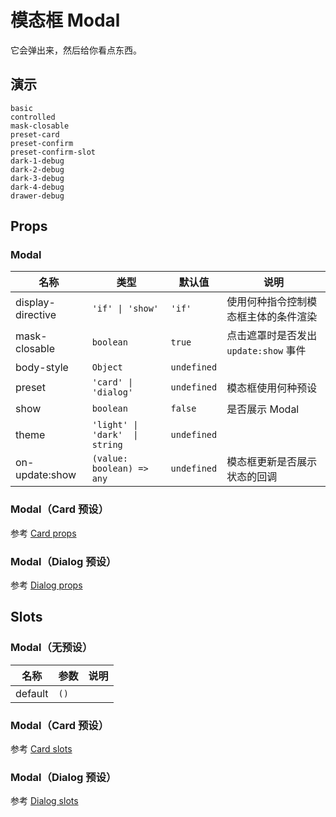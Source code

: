 # 模态框 Modal
它会弹出来，然后给你看点东西。

## 演示
```demo
basic
controlled
mask-closable
preset-card
preset-confirm
preset-confirm-slot
dark-1-debug
dark-2-debug
dark-3-debug
dark-4-debug
drawer-debug
```

## Props
### Modal
|名称|类型|默认值|说明|
|-|-|-|-|
|display-directive|`'if' \| 'show'`|`'if'`|使用何种指令控制模态框主体的条件渲染|
|mask-closable|`boolean`|`true`|点击遮罩时是否发出 `update:show` 事件|
|body-style|`Object`|`undefined`||
|preset|`'card' \| 'dialog'`|`undefined`|模态框使用何种预设|
|show|`boolean`|`false`|是否展示 Modal|
|theme|`'light' \| 'dark'  \| string`|`undefined`||
|on-update:show|`(value: boolean) => any`|`undefined`|模态框更新是否展示状态的回调|

### Modal（Card 预设）
参考 [Card props](n-card#Props)
### Modal（Dialog 预设）
参考 [Dialog props](n-dialog#Props)

## Slots
### Modal（无预设）
|名称|参数|说明|
|-|-|-|
|default|`()`||

### Modal（Card 预设）
参考 [Card slots](n-card#Slots)
### Modal（Dialog 预设）
参考 [Dialog slots](n-dialog#Slots)